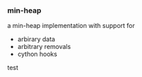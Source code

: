 ### min-heap

a min-heap implementation with support for 
* arbirary data
* arbitrary removals
* cython hooks

test

